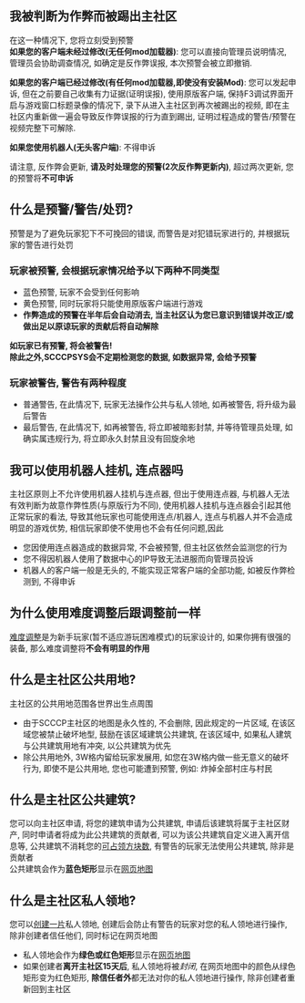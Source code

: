 ## 我被判断为作弊而被踢出主社区
在这一种情况下, 您将立刻受到预警  
**如果您的客户端未经过修改(无任何mod加载器)**: 您可以直接向管理员说明情况, 管理员会协助调查情况, 如确定是反作弊误报, 本次预警会被立即撤销.  
  
**如果您的客户端已经过修改(有任何mod加载器,即使没有安装Mod)**: 您可以发起申诉, 但在之前要自己收集有力证据(证明误报), 使用原版客户端, 保持F3调试界面开启与游戏窗口标题录像的情况下, 录下从进入主社区到再次被踢出的视频, 即在主社区内重新做一遍会导致反作弊误报的行为直到踢出, 证明过程造成的警告/预警在视频完整下可解除.  

**如果您使用机器人(无头客户端)**: 不得申诉  
  
请注意, 反作弊会更新, **请及时处理您的预警(2次反作弊更新内)**, 超过两次更新, 您的预警将**不可申诉**

## 什么是预警/警告/处罚?
预警是为了避免玩家犯下不可挽回的错误, 而警告是对犯错玩家进行的, 并根据玩家的警告进行处罚  
### 玩家被预警, 会根据玩家情况给予以下两种不同类型  
* 蓝色预警, 玩家不会受到任何影响  
* 黄色预警, 同时玩家将只能使用原版客户端进行游戏  
* **作弊造成的预警在半年后会自动消去, 当主社区认为您已意识到错误并改正/或做出足以原谅玩家的贡献后将自动解除**  
<!--
Camo: 在预警状态, 确实有一套玩家名声与误报纠正的处理方法:
玩家名声可在恰当时间自动解除预警(前提是玩家使用原版游玩这样同时同时为服务器内部贡献数据)
误报纠正系统能够对比其他玩家数据进行误报识别, 并自动解除, 但数据集太少, 也有只有个人才能复现的罕见误报
此说明不应直接公开Wiki, 因为基于Brand的客户端识别完全不可靠, 并公开这些信息会导致玩家非正常游玩导致数据不可靠
-->
**如玩家已有预警, 将会被警告!**  
**除此之外,SCCCPSYS会不定期检测您的数据, 如数据异常, 会给予预警**  
### 玩家被警告, 警告有两种程度
* 普通警告, 在此情况下, 玩家无法操作公共与私人领地, 如再被警告, 将升级为最后警告  
* 最后警告, 在此情况下, 如再被警告, 将立即被暗影封禁, 并等待管理员处理, 如确实属违规行为, 将立即永久封禁且没有回旋余地  

## 我可以使用机器人挂机, 连点器吗
主社区原则上不允许使用机器人挂机与连点器, 但出于使用连点器, 与机器人无法有效判断为故意作弊性质(与原版行为不同), 使用机器人挂机与连点器会引起其他正常玩家的看法, 导致其他玩家也可能使用连点/机器人, 连点与机器人并不会造成明显的游戏优势, 相信玩家即使不使用也不会有任何问题,因此  
* 您因使用连点器造成的数据异常, 不会被预警, 但主社区依然会监测您的行为  
* 您不得因机器人使用了数据中心的IP导致无法进服而向管理员投诉  
* 机器人的客户端一般是无头的, 不能实现正常客户端的全部功能, 如被反作弊检测到, 不得申诉  

## 为什么使用难度调整后跟调整前一样
[难度调整](command/diffmod)是为新手玩家(暂不适应游玩困难模式)的玩家设计的, 如果你拥有很强的装备, 那么难度调整将**不会有明显的作用**

## 什么是主社区公共用地?
主社区的公共用地范围各世界出生点周围
* 由于SCCCP主社区的地图是永久性的, 不会删除, 因此规定的一片区域, 在该区域您被禁止破坏地型, 鼓励在该区域建筑公共建筑, 在该区域中, 如果私人建筑与公共建筑用地有冲突, 以公共建筑为优先  
* 除公共用地外, 3W格内留给玩家发展用, 如您在3W格内做一些无意义的破坏行为, 即使不是公共用地, 您也可能遭到预警, 例如: 炸掉全部村庄与村民  

## 什么是主社区公共建筑?
您可以向主社区申请, 将您的建筑申请为公共建筑, 申请后该建筑将属于主社区财产, 同时申请者将成为此公共建筑的贡献者, 可以为该公共建筑自定义进入离开信息等, 公共建筑不消耗您的[可占领方块数](command/landclaim), 有警告的玩家无法使用公共建筑, 除非是贡献者  
公共建筑会作为**蓝色矩形**显示在[网页地图](netmap)

## 什么是主社区私人领地?
您可以[创建一片](command/landclaim)私人领地, 创建后会防止有警告的玩家对您的私人领地进行操作, 除非创建者信任他们, 同时标记在网页地图
* 私人领地会作为**绿色或红色矩形**显示在[网页地图](netmap)
* 如果创建者**离开主社区15天后**, 私人领地将被*封闭*, 在网页地图中的颜色从绿色矩形变为红色矩形, **除信任者外**都无法对你的私人领地进行操作, 除非创建者重新回到主社区  
